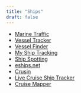 ```yaml
---
title: "Ships"
draft: false
---
```

- [Marine Traffic](http://www.marinetraffic.com)<br>
- [Vessel Tracker](http://www.vesseltracker.com)<br>
- [Vessel Finder](https://www.vesselfinder.com)<br>
- [My Ship Tracking](http://www.myshiptracking.com)<br>
- [Ship Spotting](http://shipspotting.com)<br>
- [eships.net](http://eships.net)<br>
- [Crusin](http://www.cruisin.me)<br>
- [Live Cruise Ship Tracker](http://www.livecruiseshiptracker.com)<br>
- [Cruise Mapper](http://www.cruisemapper.com)<br>
